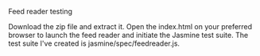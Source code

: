 Feed reader testing

Download the zip file and extract it. Open the index.html on your preferred browser to launch the feed reader and initiate the Jasmine test suite. The test suite I've created is jasmine/spec/feedreader.js.